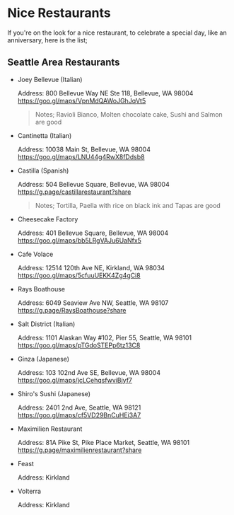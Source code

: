 # Nice Restaurants

If you're on the look for a nice restaurant, to celebrate a special day, like an anniversary, here is the list;

## Seattle Area Restaurants

- Joey Bellevue (Italian)

  Address:
  800 Bellevue Way NE Ste 118, Bellevue, WA 98004
  https://goo.gl/maps/VpnMdQAWoJGhJqVt5

  > Notes; Ravioli Bianco, Molten chocolate cake, Sushi and Salmon are good

- Cantinetta (Italian)

  Address:
  10038 Main St, Bellevue, WA 98004
  https://goo.gl/maps/LNU44g4RwX8fDdsb8

- Castilla (Spanish)

  Address:
  504 Bellevue Square, Bellevue, WA 98004
  https://g.page/castillarestaurant?share

  > Notes; Tortilla, Paella with rice on black ink and Tapas are good

- Cheesecake Factory

  Address:
  401 Bellevue Square, Bellevue, WA 98004
  https://goo.gl/maps/bb5LRgVAJu6UaNfx5

- Cafe Volace

  Address:
  12514 120th Ave NE, Kirkland, WA 98034
  https://goo.gl/maps/5cfuuUEKK4Zg4gCi8

- Rays Boathouse

  Address:
  6049 Seaview Ave NW, Seattle, WA 98107
  https://g.page/RaysBoathouse?share

- Salt District (Italian)

  Address:
  1101 Alaskan Way #102, Pier 55, Seattle, WA 98101
  https://goo.gl/maps/pTGdoSTEPp6tz13C8

- Ginza (Japanese)

  Address:
  103 102nd Ave SE, Bellevue, WA 98004
  https://goo.gl/maps/jcLCehqsfwviBjyf7

- Shiro's Sushi (Japanese)

  Address:
  2401 2nd Ave, Seattle, WA 98121
  https://goo.gl/maps/cf5VD29BnCuHEi3A7

- Maximilien Restaurant

  Address:
  81A Pike St, Pike Place Market, Seattle, WA 98101
  https://g.page/maximilienrestaurant?share

- Feast

  Address: Kirkland

- Volterra

  Address: Kirkland
